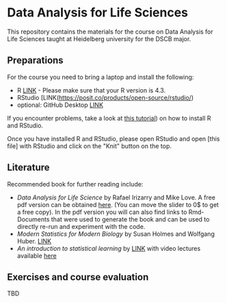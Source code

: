 # Data Analysis for Life Sciences 
This repository contains the materials for the course on Data Analysis for Life Sciences taught at Heidelberg university for the DSCB major.

## Preparations
For the course you need to bring a laptop and install the following:
- R [LINK](https://cran.r-project.org/) - Please make sure that your R version is 4.3.
- RStudio [LINK(https://posit.co/products/open-source/rstudio/)
- optional: GitHub Desktop [LINK](https://desktop.github.com/)

If you encounter problems, take a look at [this tutorial](https://rstudio-education.github.io/hopr/starting.html)) on how to install R and RStudio.

Once you have installed R and RStudio, please open RStudio and open [this file] with RStudio and click on the "Knit" button on the top. 


## Literature
Recommended book for further reading include:
- *Data Analysis for Life Science* by Rafael Irizarry and Mike Love. A free pdf version can be obtained [here](https://leanpub.com/dataanalysisforthelifesciences). (You can move the slider to 0$ to get a free copy). In the pdf version you will can also find links to Rmd-Documents that were used to generate the book and can be used to directly re-run and experiment with the code.
- *Modern Statistics for Modern Biology* by Susan Holmes and Wolfgang Huber. [LINK](https://www.huber.embl.de/msmb/)
- *An introduction to statistical learning* by [LINK]([chrome-extension://efaidnbmnnnibpcajpcglclefindmkaj/https://hastie.su.domains/ISLR2/ISLRv2_corrected_June_2023.pdf](https://www.statlearning.com/)) with video lectures available [here](https://www.youtube.com/playlist?list=PLOg0ngHtcqbPTlZzRHA2ocQZqB1D_qZ5V)

## Exercises and course evaluation
TBD
